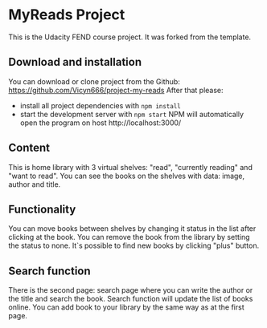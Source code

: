# MyReads Project
This is the Udacity FEND course project. It was forked from the template.

## Download and installation
You can download or clone project from the Github: https://github.com/Vicyn666/project-my-reads
After that please:
* install all project dependencies with `npm install`
* start the development server with `npm start`
NPM will automatically open the program on host http://localhost:3000/

## Content
This is home library with 3 virtual shelves: "read", "currently reading" and "want to read".
You can see the books on the shelves with data: image, author and title.

## Functionality
You can move books between shelves by changing it status in the list after clicking at the book.
You can remove the book from the library by setting the status to none.
It`s possible to find new books by clicking "plus" button.

## Search function
There is the second page: search page where you can write the author or the title and search the book.
Search function will update the list of books online.
You can add book to your library by the same way as at the first page.
